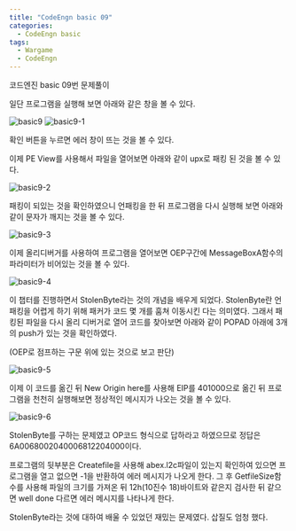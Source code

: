 ```yaml
---
title: "CodeEngn basic 09"
categories:
  - CodeEngn basic
tags:
  - Wargame
  - CodeEngn
---
```


코드엔진 basic 09번 문제풀이

일단 프로그램을 실행해 보면 아래와 같은 창을 볼 수 있다.

![basic9](https://user-images.githubusercontent.com/91646923/135461671-08432a84-2582-42fc-88ed-83f0961c906b.JPG)
![basic9-1](https://user-images.githubusercontent.com/91646923/135461675-322d437d-3c3e-45d4-8529-f47dac92082d.JPG)

확인 버튼을 누르면 에러 창이 뜨는 것을 볼 수 있다.

이제 PE View를 사용해서 파일을 열어보면 아래와 같이 upx로 패킹 된 것을 볼 수 있다.

![basic9-2](https://user-images.githubusercontent.com/91646923/135461689-c28e8f4a-e43c-4c1d-b0ab-4c2faba24520.JPG)

패킹이 되있는 것을 확인하였으니 언패킹을 한 뒤 프로그램을 다시 실행해 보면 아래와 같이 문자가 깨지는 것을 볼 수 있다.

![basic9-3](https://user-images.githubusercontent.com/91646923/135461697-ea77ef9a-ba12-4ddf-9697-9d8faf68537f.JPG)

이제 올리디버거를 사용하여 프로그램을 열어보면 OEP구간에 MessageBoxA함수의 파라미터가 비어있는 것을 볼 수 있다.

![basic9-4](https://user-images.githubusercontent.com/91646923/135461704-232ff8ee-e427-404e-8bab-bb7dc02cac72.JPG)

이 챕터를 진행하면서 StolenByte라는 것의 개념을 배우게 되었다. StolenByte란 언패킹을 어렵게 하기 위해 패커가 코드 몇 개를 훔쳐 이동시킨 다는 의미였다. 그래서 패킹된 파일을 다시 올리 디버거로 열어 코드를 찾아보면 아래와 같이 POPAD 아래에 3개의 push가 있는 것을 확인하였다.

(OEP로 점프하는 구문 위에 있는 것으로 보고 판단)

![basic9-5](https://user-images.githubusercontent.com/91646923/135461715-f7680471-21e9-432d-bddd-f4bc4f32c5a9.JPG)

이제 이 코드를 옮긴 뒤 New Origin here를 사용해 EIP를 401000으로 옮긴 뒤 프로그램을 천천히 실행해보면 정상적인 메시지가 나오는 것을 볼 수 있다.

![basic9-6](https://user-images.githubusercontent.com/91646923/135461725-04812a99-6441-416a-9c89-0c2006f2d91a.JPG)

StolenByte를 구하는 문제였고 OP코드 형식으로 답하라고 하였으므로 정답은 6A0068002040006812204000이다.

프로그램의 뒷부분은 Createfile을 사용해 abex.l2c파일이 있는지 확인하여 있으면 프로그램을 열고 없으면 -1을 반환하여 에러 메시지가 나오게 한다. 그 후 GetfileSize함수를 사용해 파일의 크기를 가져온 뒤 12h(10진수 18)바이트와 같은지 검사한 뒤 같으면 well done 다르면 에러 메시지를 나타나게 한다.

StolenByte라는 것에 대하여 배울 수 있었던 재밌는 문제였다. 삽질도 엄청 했다.

